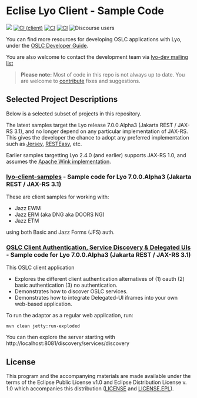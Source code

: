 # Eclise Lyo Client - Sample Code

[![](https://img.shields.io/badge/project-Eclipse%20Lyo-blue?color=418eeb)](https://github.com/eclipse/lyo)
[![CI
(client)](https://github.com/OSLC/lyo-samples/actions/workflows/maven-client.yml/badge.svg)](https://github.com/OSLC/lyo-samples/actions/workflows/maven-client.yml)
[![CI](https://github.com/OSLC/lyo-samples/actions/workflows/maven-oauth-dui.yml/badge.svg)](https://github.com/OSLC/lyo-samples/actions/workflows/maven-oauth-dui.yml)
[![CI](https://github.com/OSLC/lyo-samples/actions/workflows/maven-oauth-twolegged.yml/badge.svg)](https://github.com/OSLC/lyo-samples/actions/workflows/maven-oauth-twolegged.yml)
![Discourse
users](https://img.shields.io/discourse/users?color=28bd84&server=https%3A%2F%2Fforum.open-services.net%2F)

You can find more resources for developing OSLC applications with Lyo, under the
[OSLC Developer
Guide](http://oslc.github.io/developing-oslc-applications/eclipse_lyo/eclipse-lyo.html).

You are also welcome to contact the development team via [lyo-dev mailing
list](https://dev.eclipse.org/mailman/listinfo/lyo-dev)

> **Please note:** Most of code in this repo is not always up to date. You are
> welcome to [contribute](https://github.com/eclipse/lyo#contributing) fixes and
> suggestions.

## Selected Project Descriptions

Below is a selected subset of projects in this repository.

The latest samples target the Lyo release 7.0.0.Alpha3 (Jakarta REST / JAX-RS
3.1), and no longer depend on any particular implementation of JAX-RS. This
gives the developer the chance to adopt any preferred implementation such as
[Jersey](https://jersey.github.io/), [RESTEasy](https://resteasy.github.io/),
etc.

Earlier samples targetting Lyo 2.4.0 (and earlier) supports JAX-RS 1.0, and
assumes the [Apache Wink
implementation](https://svn.apache.org/repos/infra/websites/production/wink/content/index.html).

### [lyo-client-samples](https://github.com/OSLC/lyo-samples/tree/master/lyo-client-samples) - Sample code for Lyo 7.0.0.Alpha3 (Jakarta REST / JAX-RS 3.1)

These are client samples for working with:

- Jazz EWM
- Jazz ERM (aka DNG aka DOORS NG)
- Jazz ETM

using both Basic and Jazz Forms (JFS) auth.

### [OSLC Client Authentication, Service Discovery & Delegated UIs](https://github.com/OSLC/lyo-samples/tree/master/client-oauth-discovery-dui) - Sample code for Lyo 7.0.0.Alpha3 (Jakarta REST / JAX-RS 3.1)

This OSLC client application

- Explores the different client authentication alternatives of (1) oauth (2)
  basic authentication (3) no authentication.
- Demonstrates how to discover OSLC services.
- Demonstrates how to integrate Delegated-UI iframes into your own web-based
  application.

To run the adaptor as a regular web application, run:

    mvn clean jetty:run-exploded

You can then explore the server starting with
http://localhost:8081/discovery/services/discovery

## License

This program and the accompanying materials are made available under the terms
of the Eclipse Public License v1.0 and Eclipse Distribution License v. 1.0 which
accompanies this distribution ([LICENSE](LICENSE) and
[LICENSE.EPL](LICENSE.EPL)).
